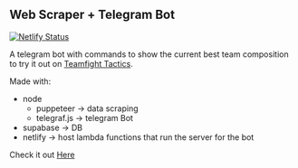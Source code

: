 ## Web Scraper + Telegram Bot

[![Netlify Status](https://api.netlify.com/api/v1/badges/b693a613-8a7b-4c73-bdf9-7f2c3d0f54f0/deploy-status)](https://app.netlify.com/sites/tft-best-comps/deploys)

A telegram bot with commands to show the current best team composition to try it out on [Teamfight Tactics](https://teamfighttactics.leagueoflegends.com/en-us/).

Made with: 
- node
  - puppeteer -> data scraping
  - telegraf.js -> telegram Bot
- supabase -> DB
- netlify -> host lambda functions that run the server for the bot

Check it out [Here](https://t.me/tft_best_comps_bot)
